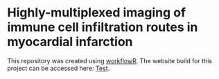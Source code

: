 # Highly-multiplexed imaging of immune cell infiltration routes in myocardial infarction

This repository was created using [workflowR](). The website build for this project can be accessed here: [Test]().

